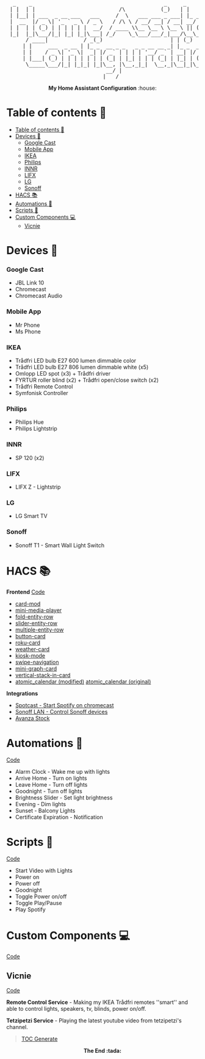 <pre align="center">
  _    _                                         _     _              _   
 | |  | |                          /\           (_)   | |            | |  
 | |__| | ___  _ __ ___   ___     /  \   ___ ___ _ ___| |_ __ _ _ __ | |_ 
 |  __  |/ _ \| '_ ` _ \ / _ \   / /\ \ / __/ __| / __| __/ _` | '_ \| __|
 | |  | | (_) | | | | | |  __/  / ____ \\__ \__ \ \__ \ || (_| | | | | |_ 
 |_|  |_|\___/|_| |_| |_|\___| /_/    \_\___/___/_|___/\__\__,_|_| |_|\__|
      / ____|           / _(_)                     | | (_)                
     | |     ___  _ __ | |_ _  __ _ _   _ _ __ __ _| |_ _  ___  _ __      
     | |    / _ \| '_ \|  _| |/ _` | | | | '__/ _` | __| |/ _ \| '_ \     
     | |___| (_) | | | | | | | (_| | |_| | | | (_| | |_| | (_) | | | |    
      \_____\___/|_| |_|_| |_|\__, |\__,_|_|  \__,_|\__|_|\___/|_| |_|    
                               __/ |                                      
                              |___/                                       
</pre>
<p align="center">
<b>My Home Assistant Configuration</b> :house:
</p>

Table of contents :book:
=======================
- [Table of contents :book:](#table-of-contents-book)
- [Devices :iphone:](#devices-iphone)
  - [Google Cast](#google-cast)
  - [Mobile App](#mobile-app)
  - [IKEA](#ikea)
  - [Philips](#philips)
  - [INNR](#innr)
  - [LIFX](#lifx)
  - [LG](#lg)
  - [Sonoff](#sonoff)
- [HACS :books:](#hacs-books)
- [Automations :repeat:](#automations-repeat)
- [Scripts :page_with_curl:](#scripts-page_with_curl)
- [Custom Components :computer:](#custom-components-computer)
  - [Vicnie](#vicnie)

Devices :iphone:
=======

### Google Cast
- JBL Link 10
- Chromecast
- Chromecast Audio

### Mobile App
- Mr Phone
- Ms Phone

### IKEA
- Trådfri LED bulb E27 600 lumen dimmable color
- Trådfri LED bulb E27 806 lumen dimmable white (x5)
- Omlopp LED spot (x3) + Trådfri driver
- FYRTUR roller blind (x2) + Trådfri open/close switch (x2)
- Trådfri Remote Control
- Symfonisk Controller

### Philips
- Philips Hue
- Philips Lightstrip

### INNR
- SP 120 (x2)

### LIFX
- LIFX Z - Lightstrip

### LG
- LG Smart TV

### Sonoff
- Sonoff T1 - Smart Wall Light Switch

HACS :books:
====
**Frontend** [Code](.storage/lovelace_resources)
- [card-mod](https://github.com/thomasloven/lovelace-card-mod)
- [mini-media-player](https://github.com/kalkih/mini-media-player)
- [fold-entity-row](https://github.com/thomasloven/lovelace-fold-entity-row)
- [slider-entity-row](https://github.com/thomasloven/lovelace-slider-entity-row)
- [multiple-entity-row](https://github.com/benct/lovelace-multiple-entity-row)
- [button-card](https://github.com/custom-cards/button-card)
- [roku-card](https://github.com/iantrich/roku-card)
- [weather-card](https://github.com/bramkragten/weather-card)
- [kiosk-mode](https://github.com/maykar/kiosk-mode)
- [swipe-navigation](https://github.com/maykar/Lovelace-Swipe-Navigation)
- [mini-graph-card](https://github.com/kalkih/mini-graph-card)
- [vertical-stack-in-card](https://github.com/ofekashery/vertical-stack-in-card)
- [atomic_calendar (modified)](https://github.com/AnnieLeonia/atomic_calendar) [atomic_calendar (original)](https://github.com/atomic7777/atomic_calendar)

**Integrations**
- [Spotcast - Start Spotify on chromecast](https://github.com/fondberg/spotcast)
- [Sonoff LAN - Control Sonoff devices](https://github.com/AlexxIT/SonoffLAN)
- [Avanza Stock](https://github.com/custom-components/sensor.avanza_stock)

Automations :repeat:
===========
[Code](automations.yaml)
- Alarm Clock - Wake me up with lights
- Arrive Home - Turn on lights
- Leave Home - Turn off lights
- Goodnight - Turn off lights
- Brightness Slider - Set light brightness
- Evening - Dim lights
- Sunset - Balcony Lights
- Certificate Expiration - Notification

Scripts :page_with_curl:
=======
[Code](scripts.yaml)
- Start Video with Lights
- Power on
- Power off
- Goodnight
- Toggle Power on/off
- Toggle Play/Pause
- Play Spotify

Custom Components :computer:
=================
[Code](custom_components)

Vicnie
------
[Code](custom_components/vicnie/__init__.py)

**Remote Control Service** - Making my IKEA Trådfri remotes ''smart'' and able to control lights, speakers, tv, blinds, power on/off.

**Tetzipetzi Service** - Playing the latest youtube video from tetzipetzi's channel.

> [TOC Generate](https://magnetikonline.github.io/markdown-toc-generate/)

<p align="center">
<b>The End :tada:</b>
</p>
